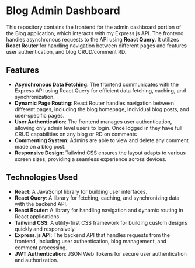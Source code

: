 # Blog Admin Dashboard

This repository contains the frontend for the admin dashboard portion of the Blog application, which interacts with my Express.js API. The frontend handles asynchronous requests to the API using **React Query**. It utilizes **React Router** for handling navigation between different pages and features user authentication, and blog CRUD/comment RD.

## Features

- **Asynchronous Data Fetching**: The frontend communicates with the Express API using React Query for efficient data fetching, caching, and synchronization.
- **Dynamic Page Routing**: React Router handles navigation between different pages, including the blog homepage, individual blog posts, and user-specific pages.
- **User Authentication**: The frontend manages user authentication, allowing only admin level users to login. Once logged in they have full CRUD capabilities on any blog or RD on comments
- **Commenting System**: Admins are able to view and delete any comment made on a blog post.
- **Responsive Design**: Tailwind CSS ensures the layout adapts to various screen sizes, providing a seamless experience across devices.

## Technologies Used

- **React**: A JavaScript library for building user interfaces.
- **React Query**: A library for fetching, caching, and synchronizing data with the backend API.
- **React Router**: A library for handling navigation and dynamic routing in React applications.
- **Tailwind CSS**: A utility-first CSS framework for building custom designs quickly and responsively.
- **Express.js API**: The backend API that handles requests from the frontend, including user authentication, blog management, and comment processing.
- **JWT Authentication**: JSON Web Tokens for secure user authentication and authorization.
